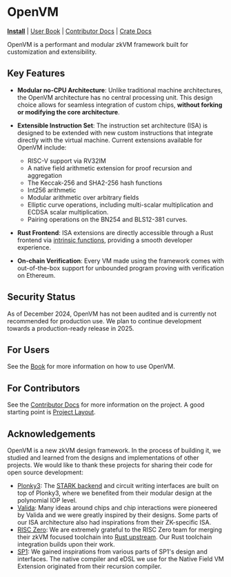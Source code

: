 # OpenVM

[**Install**](https://book.openvm.dev/getting-started/install.html)
| [User Book](https://book.openvm.dev)
| [Contributor Docs](./docs)
| [Crate Docs](https://docs.openvm.dev/openvm)

OpenVM is a performant and modular zkVM framework built for customization and extensibility.

## Key Features

- **Modular no-CPU Architecture**: Unlike traditional machine architectures, the OpenVM architecture has no central processing unit. This design choice allows for seamless integration of custom chips, **without forking or modifying the core architecture**.

- **Extensible Instruction Set**: The instruction set architecture (ISA) is designed to be extended with new custom instructions that integrate directly with the virtual machine. Current extensions available for OpenVM include:

  - RISC-V support via RV32IM
  - A native field arithmetic extension for proof recursion and aggregation
  - The Keccak-256 and SHA2-256 hash functions
  - Int256 arithmetic
  - Modular arithmetic over arbitrary fields
  - Elliptic curve operations, including multi-scalar multiplication and ECDSA scalar multiplication.
  - Pairing operations on the BN254 and BLS12-381 curves.

- **Rust Frontend**: ISA extensions are directly accessible through a Rust frontend via [intrinsic functions](https://en.wikipedia.org/wiki/Intrinsic_function), providing a smooth developer experience.

- **On-chain Verification**: Every VM made using the framework comes with out-of-the-box support for unbounded program proving with verification on Ethereum.

## Security Status

As of December 2024, OpenVM has not been audited and is currently not recommended for production use. We plan to continue development towards a production-ready release in 2025.

## For Users

See the [Book](https://book.openvm.dev) for more information on how to use OpenVM.

## For Contributors

See the [Contributor Docs](./docs) for more information on the project. A good starting point is [Project Layout](./docs/repo/layout.md).

## Acknowledgements

OpenVM is a new zkVM design framework. In the process of building it, we studied and learned from the designs and implementations of other projects. We would like to thank these projects for sharing their code for open source development:

- [Plonky3](https://github.com/Plonky3/Plonky3): The [STARK backend](https://github.com/openvm-org/stark-backend) and circuit writing interfaces are built on top of Plonky3, where we benefited from their modular design at the polynomial IOP level.
- [Valida](https://github.com/valida-xyz/valida): Many ideas around chips and chip interactions were pioneered by Valida and we were greatly inspired by their designs. Some parts of our ISA architecture also had inspirations from their ZK-specific ISA.
- [RISC Zero](https://github.com/risc0/risc0): We are extremely grateful to the RISC Zero team for merging their zkVM focused toolchain into [Rust upstream](https://doc.rust-lang.org/rustc/platform-support/riscv32im-risc0-zkvm-elf.html). Our Rust toolchain integration builds upon their work.
- [SP1](https://github.com/succinctlabs/sp1): We gained inspirations from various parts of SP1's design and interfaces. The native compiler and eDSL we use for the Native Field VM Extension originated from their recursion compiler.
